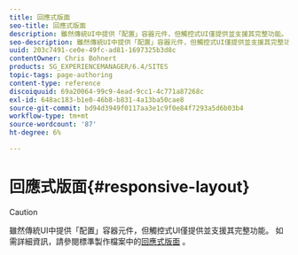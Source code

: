 ```yaml
---
title: 回應式版面
seo-title: 回應式版面
description: 雖然傳統UI中提供「配置」容器元件，但觸控式UI僅提供並支援其完整功能。
seo-description: 雖然傳統UI中提供「配置」容器元件，但觸控式UI僅提供並支援其完整功能。
uuid: 203c7491-ce0e-49fc-ad81-1697325b3d8c
contentOwner: Chris Bohnert
products: SG_EXPERIENCEMANAGER/6.4/SITES
topic-tags: page-authoring
content-type: reference
discoiquuid: 69a20064-99c9-4ead-9cc1-4c771a87268c
exl-id: 648ac183-b1e0-46b8-b831-4a13ba50cae8
source-git-commit: bd94d3949f0117aa3e1c9f0e84f7293a5d6b03b4
workflow-type: tm+mt
source-wordcount: '87'
ht-degree: 6%

---
```


# 回應式版面{#responsive-layout}

>[!CAUTION]
>
>雖然傳統UI中提供「配置」容器元件，但觸控式UI僅提供並支援其完整功能。 如需詳細資訊，請參閱標準製作檔案中的[回應式版面](/help/sites-authoring/responsive-layout.md) 。
